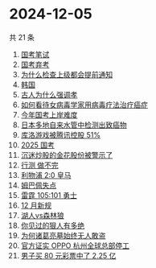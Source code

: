 # 2024-12-05

共 21 条

<!-- BEGIN ZHIHUSEARCH -->
<!-- 最后更新时间 Thu Dec 05 2024 18:04:51 GMT+0800 (China Standard Time) -->
1. [国考笔试](https://www.zhihu.com/search?q=国考笔试)
1. [国考弃考](https://www.zhihu.com/search?q=国考弃考)
1. [为什么检查上级都会提前通知](https://www.zhihu.com/search?q=为什么检查上级都会提前通知)
1. [韩国](https://www.zhihu.com/search?q=韩国)
1. [古人为什么强调孝](https://www.zhihu.com/search?q=古人为什么强调孝)
1. [如何看待女病毒学家用病毒疗法治疗癌症](https://www.zhihu.com/search?q=如何看待女病毒学家用病毒疗法治疗癌症)
1. [今年国考上岸难度](https://www.zhihu.com/search?q=今年国考上岸难度)
1. [日本多地自来水管中检测出致癌物](https://www.zhihu.com/search?q=日本多地自来水管中检测出致癌物)
1. [库洛游戏被腾讯控股 51%](https://www.zhihu.com/search?q=库洛游戏被腾讯控股%2051%)
1. [2025 国考](https://www.zhihu.com/search?q=2025%20国考)
1. [沉迷炒股的金花股份被警示了](https://www.zhihu.com/search?q=沉迷炒股的金花股份被警示了)
1. [行测 做不完](https://www.zhihu.com/search?q=行测%20做不完)
1. [利物浦 2:0 皇马](https://www.zhihu.com/search?q=利物浦%202:0%20皇马)
1. [姆巴佩失点](https://www.zhihu.com/search?q=姆巴佩失点)
1. [雷霆 105:101 勇士](https://www.zhihu.com/search?q=雷霆%20105:101%20勇士)
1. [12 月新规](https://www.zhihu.com/search?q=12%20月新规)
1. [湖人vs森林狼](https://www.zhihu.com/search?q=湖人vs森林狼)
1. [你见过的狠人有多绝](https://www.zhihu.com/search?q=你见过的狠人有多绝)
1. [为何诸葛亮墓始终无人敢盗](https://www.zhihu.com/search?q=为何诸葛亮墓始终无人敢盗)
1. [官方证实 OPPO 杭州全球总部停工](https://www.zhihu.com/search?q=官方证实%20OPPO%20杭州全球总部停工)
1. [男子买 80 元彩票中了 2.25 亿](https://www.zhihu.com/search?q=男子买%2080%20元彩票中了%202.25%20亿)
<!-- END ZHIHUSEARCH -->
